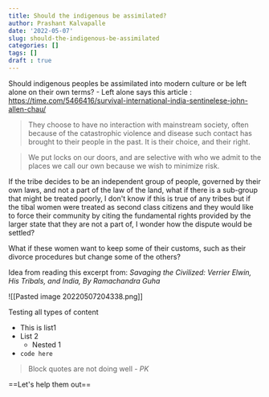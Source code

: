 ```yaml
---
title: Should the indigenous be assimilated?
author: Prashant Kalvapalle
date: '2022-05-07'
slug: should-the-indigenous-be-assimilated
categories: []
tags: []
draft : true
---
```


Should indigenous peoples be assimilated into modern culture or be left alone on their own terms?
	- Left alone says this article : https://time.com/5466416/survival-international-india-sentinelese-john-allen-chau/

> They choose to have no interaction with mainstream society, often because of the catastrophic violence and disease such contact has brought to their people in the past. It is their choice, and their right.

> We put locks on our doors, and are selective with who we admit to the places we call our own because we wish to minimize risk.

If the tribe decides to be an independent group of people, governed by their own laws, and not a part of the law of the land, what if there is a sub-group that might be treated 
poorly, I don't know if this is true of any tribes but if the tibal women were treated as second class citizens and they would like to force their community by citing the fundamental rights provided by the larger state that they are not a part of, I wonder how the dispute would be settled?

What if these women want to keep some of their customs, such as their divorce procedures but change some of the others?

Idea from reading this excerpt from: _Savaging the Civilized: Verrier Elwin, His Tribals, and India, By Ramachandra Guha_

![[Pasted image 20220507204338.png]]

Testing all types of content
- This is list1
- List 2
	- Nested 1
- `code here`

> Block quotes are not doing well
> <cite> - PK </cite>

==Let's help them out==